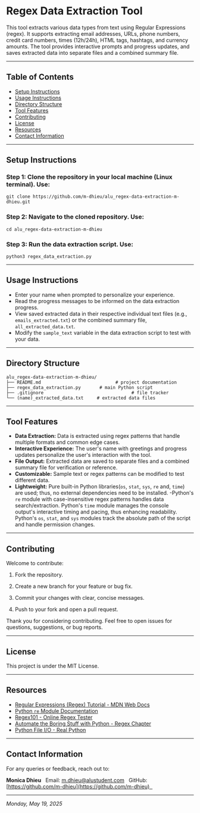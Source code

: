 # Regex Data Extraction Tool

This tool extracts various data types from text using Regular Expressions (regex). It supports extracting email addresses, URLs, phone numbers, credit card numbers, times (12h/24h), HTML tags, hashtags, and currency amounts. The tool provides interactive prompts and progress updates, and saves extracted data into separate files and a combined summary file.

---

## Table of Contents

- [Setup Instructions](#setup-instructions)
- [Usage Instructions](#usage-instructions)
- [Directory Structure](#directory-structure)
- [Tool Features](#tool-features)
- [Contributing](#contributing)
- [License](#license)
- [Resources](#resources)
- [Contact Information](#contact-information)

---

## Setup Instructions

### Step 1: Clone the repository in your local machine (Linux terminal). Use:
```
git clone https://github.com/m-dhieu/alu_regex-data-extraction-m-dhieu.git
```

### Step 2: Navigate to the cloned repository. Use:
```
cd alu_regex-data-extraction-m-dhieu
```

### Step 3: Run the data extraction script. Use:
```
python3 regex_data_extraction.py
```

---

## Usage Instructions

- Enter your name when prompted to personalize your experience.
- Read the progress messages to be informed on the data extraction progress.
- View saved extracted data in their respective individual text files (e.g., `emails_extracted.txt`) or the combined summary file, `all_extracted_data.txt`.
- Modify the `sample_text` variable in the data extraction script to test with your data.

---

## Directory Structure

```
alu_regex-data-extraction-m-dhieu/
├── README.md                            # project documentation
├── regex_data_extraction.py       # main Python script  
├── .gitignore                                 # file tracker
└── (name)_extracted_data.txt     # extracted data files
```

---

## Tool Features

- **Data Extraction:** Data is extracted using regex patterns that handle multiple formats and common edge cases.
- **Interactive Experience:** The user's name with greetings and progress updates personalize the user's interaction with the tool.
- **File Output:** Extracted data are saved to separate files and a combined summary file for verification or reference.
- **Customizable:** Sample text or regex patterns can be modified to test different data.
- **Lightweight:** Pure built-in Python libraries(`os`, `stat`, `sys`, `re` and,  `time`) are used; thus,  no external dependencies need to be installed. 
-Python's `re` module with case-insensitive regex patterns handles data search/extraction. Python's `time` module manages the console output's interactive timing and pacing, thus enhancing readability. Python's `os`, `stat`, and `sys` modules track the absolute path of the script and handle permission changes.

---

## Contributing

Welcome to contribute:

1. Fork the repository.

2. Create a new branch for your feature or bug fix.

3. Commit your changes with clear, concise messages.

4. Push to your fork and open a pull request.

Thank you for considering contributing. Feel free to open issues for questions, suggestions, or bug reports.

---

## License

This project is under the MIT License.

---

## Resources

- [Regular Expressions (Regex) Tutorial - MDN Web Docs](https://developer.mozilla.org/en-US/docs/Web/JavaScript/Guide/Regular_Expressions)
- [Python `re` Module Documentation](https://docs.python.org/3/library/re.html)
- [Regex101 - Online Regex Tester](https://regex101.com/)
- [Automate the Boring Stuff with Python - Regex Chapter](https://automatetheboringstuff.com/2e/chapter7/)
- [Python File I/O - Real Python](https://realpython.com/read-write-files-python/)

---

## Contact Information

For any queries or feedback, reach out to:

**Monica Dhieu**  
Email: [m.dhieu@alustudent.com](mailto:m.dhieu@alustudent.com)  
GitHub: [https://github.com/m-dhieu](https://github.com/m-dhieu)  

---

*Monday, May 19, 2025*
